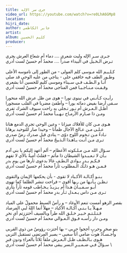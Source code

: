```yaml
---
title: جرى سر الإله
video_url: https://youtube.com/watch?v=re0LhA6GMp8
location:
hijri_date:
author: جابر الكاظمي
artist:
album: كليم الحسين
producer:
---
```


جـرى  سـر  الإله وليت شعري .... دماء أم شعاع العرش يجري \
تـرض الـخـيل في البيداء صدراً .... محمدُ أم حسينٌ لست أدري \
 \
كـلـيـم الله مـوسى كلم المولى - من الطور إلى ناموسه الأعلى \
وطـور  الطف فيه خافقي حلى - يناجي من عليه الوحي قد صلى \
أنـا  و الـطـف فـي سـيناء وموسى كليم للحسين أنا بشعري \
وقـفـت مـنـاجـيـا فمن المناجى محمدُ أم حسينٌ لست أدري \
 \
رأيـت  كـأنـني في نينوى نورا – هوى من ظل عرش الله منحورا \
سـقى  أرضا بفيض دمائه بورا – وأطفئ مضربا في القلب مسجورا \
أظـل  الـعـرش أم نـور تـجلى به راحت سيوف الشرك تفري \
ومـن ذا صـارم الأرمـاح نـهـبـاً محمدُ أم حسينٌ لست أدري \
 \
هـوى  مـن كان للأفلاك ميزانا - وعين الوحي تجري الدمع هتانا \
عـلـى  مـن عـالج الآجال ظمآنا – وحيدا صار للتوحيد برهانا \
نـادءٌ مـن تـخوم اللوح دوّى – ينادي قبل صدرك رضّ صدري \
تـرى مـن أنـت يـاهـذا الـذبيحُ محمدُ أم حسينٌ لست أدري \
 \
سـؤال  الله مـن مـلـكوته الأعظام – ألم أعهد إليكم يا بني آدم \
بـأن  لا تـعـبـدوا الشيطان ذا مأثم – فقلتُ أميةٌ بالآي لا تفهم \
فـكـم بـدرٍ بـوادي الـطـف غالا بدعوى ثأرها من يوم بدرِ \
فـمـن  هـو ذلـك الـمطلوب ثأراً محمدُ أم حسينٌ لست أدري \
 \
بـنـو أكـالـة الأكـباد لا تقوى - بأن يحكمها الإيمان والتقوى \
تـظـن  بـأنـها من ربها أقوى – فراحت تنشر الظلما كما تهوى \
أبـو سـفـيـانَ هـذا أم يـزيـدُ يـخـاطب قومه ثأراً بثأري \
تـرى  مـن داس يـعـدل ثـأر بدرِ محمدُ أم حسينٌ لست أدري \
 \
بقصرِ الزهو أمست تنعم الأوغاد – و رأسُ السبط محمولٌ على المياد \
مـهـلاً يـا بـنـي أكـالـة الأكباد – مهلاً أنما اللهُ لبي المرصاد \
قـتـلـتـم خـيـر خـلـق الله طراً وبالسيف أحتززتم أي نحرِ \
ومـن  دار  رأسـه فـوق الـعـوالي محمدُ أم حسينٌ لست أدري \
 \
بنو صخرٍ وحربٍ أججوا حربى – بها أحتزت رؤوسٌ من ذوي القربى \
وأجـسـادٌ  هوت  ضامي أتاً سغبى – بصبر المرتضى تستقبل التربى \
هـوى بـالـطـف ظـل الـعـرش ملقاً ثلاثاً بالعراءِ ودون قبرِ \
سـؤالٌ فـي ضـمـيـرِ الـسر يبقى محمدُ أم حسينٌ لست أدري \
